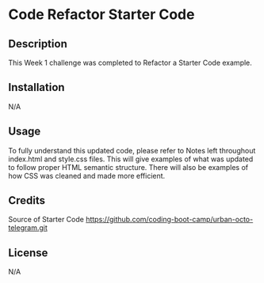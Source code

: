 # Code Refactor Starter Code

## Description

This Week 1 challenge was completed to Refactor a Starter Code example.

## Installation

N/A

## Usage

To fully understand this updated code, please refer to Notes left throughout index.html and style.css files. This will give examples of what was updated to follow proper HTML semantic structure. There will also be examples of how CSS was cleaned and made more efficient.

## Credits

Source of Starter Code
https://github.com/coding-boot-camp/urban-octo-telegram.git

## License

N/A